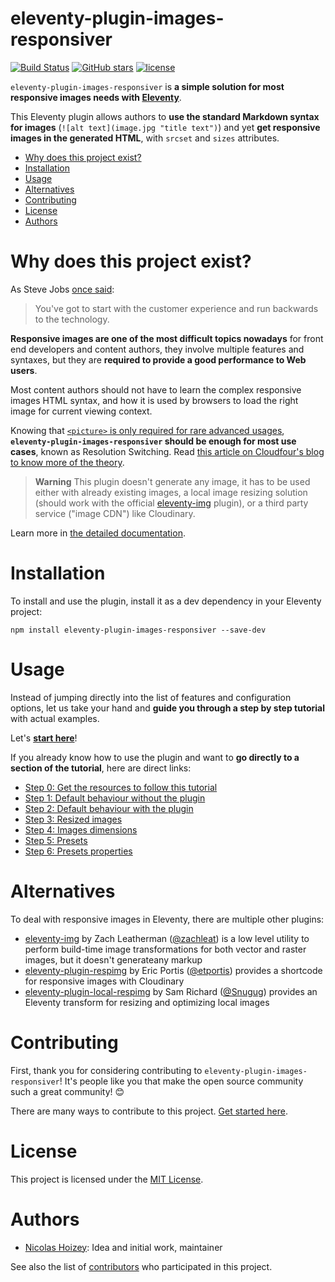 # eleventy-plugin-images-responsiver

[![Build Status](https://github.com/nhoizey/eleventy-plugin-images-responsiver/workflows/Tests%20CI/badge.svg)](https://github.com/nhoizey/eleventy-plugin-images-responsiver/actions)
[![GitHub stars](https://img.shields.io/github/stars/nhoizey/eleventy-plugin-images-responsiver.svg?style=social)](https://github.com/nhoizey/eleventy-plugin-images-responsiver/stargazers)
[![license](https://img.shields.io/github/license/nhoizey/eleventy-plugin-images-responsiver)](https://github.com/nhoizey/eleventy-plugin-images-responsiver/blob/main/LICENSE.md)

`eleventy-plugin-images-responsiver` is **a simple solution for most responsive images needs with [Eleventy](https://www.11ty.dev/)**.

This Eleventy plugin allows authors to **use the standard Markdown syntax for images** (`![alt text](image.jpg "title text")`) and yet **get responsive images in the generated HTML**, with `srcset` and `sizes` attributes.

<!-- START doctoc generated TOC please keep comment here to allow auto update -->
<!-- DON'T EDIT THIS SECTION, INSTEAD RE-RUN doctoc TO UPDATE -->

- [Why does this project exist?](#why-does-this-project-exist)
- [Installation](#installation)
- [Usage](#usage)
- [Alternatives](#alternatives)
- [Contributing](#contributing)
- [License](#license)
- [Authors](#authors)

<!-- END doctoc generated TOC please keep comment here to allow auto update -->

# Why does this project exist?

As Steve Jobs [once said](https://www.youtube.com/watch?v=oeqPrUmVz-o):

> You've got to start with the customer experience and run backwards to the technology.

**Responsive images are one of the most difficult topics nowadays** for front end developers and content authors, they involve multiple features and syntaxes, but they are **required to provide a good performance to Web users**.

Most content authors should not have to learn the complex responsive images HTML syntax, and how it is used by browsers to load the right image for current viewing context.

Knowing that [`<picture>` is only required for rare advanced usages](https://cloudfour.com/thinks/dont-use-picture-most-of-the-time/), **`eleventy-plugin-images-responsiver` should be enough for most use cases**, known as Resolution Switching. Read [this article on Cloudfour's blog to know more of the theory](https://cloudfour.com/thinks/responsive-images-the-simple-way/).

> **Warning**
> This plugin doesn't generate any image, it has to be used either with already existing images, a local image resizing solution (should work with the official [eleventy-img](https://www.11ty.dev/docs/plugins/image/) plugin), or a third party service ("image CDN") like Cloudinary.

Learn more in [the detailed documentation](https://nhoizey.github.io/eleventy-plugin-images-responsiver/).

# Installation

To install and use the plugin, install it as a dev dependency in your Eleventy project:

```
npm install eleventy-plugin-images-responsiver --save-dev
```

# Usage

Instead of jumping directly into the list of features and configuration options, let us take your hand and **guide you through a step by step tutorial** with actual examples.

Let's **[start here](https://nhoizey.github.io/eleventy-plugin-images-responsiver/tutorial/00-preparation/)**!

If you already know how to use the plugin and want to **go directly to a section of the tutorial**, here are direct links:

- [Step 0: Get the resources to follow this tutorial](https://nhoizey.github.io/eleventy-plugin-images-responsiver/tutorial/00-preparation/)
- [Step 1: Default behaviour without the plugin](https://nhoizey.github.io/eleventy-plugin-images-responsiver/tutorial/01-without-plugin/)
- [Step 2: Default behaviour with the plugin](https://nhoizey.github.io/eleventy-plugin-images-responsiver/tutorial/02-with-plugin-default/)
- [Step 3: Resized images](https://nhoizey.github.io/eleventy-plugin-images-responsiver/tutorial/03-resized-images/)
- [Step 4: Images dimensions](https://nhoizey.github.io/eleventy-plugin-images-responsiver/tutorial/04-images-dimensions/)
- [Step 5: Presets](https://nhoizey.github.io/eleventy-plugin-images-responsiver/tutorial/05-presets/)
- [Step 6: Presets properties](https://nhoizey.github.io/eleventy-plugin-images-responsiver/tutorial/06-presets-properties/)

# Alternatives

To deal with responsive images in Eleventy, there are multiple other plugins:

- [eleventy-img](https://www.11ty.dev/docs/plugins/image/) by Zach Leatherman ([@zachleat](https://twitter.com/zachleat)) is a low level utility to perform build-time image transformations for both vector and raster images, but it doesn't generateany markup
- [eleventy-plugin-respimg](https://www.npmjs.com/package/eleventy-plugin-respimg) by Eric Portis ([@etportis](https://twitter.com/etportis/)) provides a shortcode for responsive images with Cloudinary
- [eleventy-plugin-local-respimg](https://github.com/chromeos/static-site-scaffold-modules/tree/master/modules/eleventy-plugin-local-respimg) by Sam Richard ([@Snugug](https://twitter.com/Snugug/)) provides an Eleventy transform for resizing and optimizing local images

# Contributing

First, thank you for considering contributing to `eleventy-plugin-images-responsiver`! It's people like you that make the open source community such a great community! 😊

There are many ways to contribute to this project. [Get started here](https://github.com/nhoizey/eleventy-plugin-images-responsiver/blob/main/CONTRIBUTING.md).

# License

This project is licensed under the [MIT License](LICENSE.md).

# Authors

- [Nicolas Hoizey](https://github.com/nhoizey): Idea and initial work, maintainer

See also the list of [contributors](https://github.com/nhoizey/eleventy-plugin-images-responsiver/contributors) who participated in this project.
